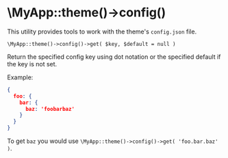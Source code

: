 # \MyApp::theme()->config()

This utility provides tools to work with the theme's `config.json` file.

`\MyApp::theme()->config()->get( $key, $default = null )`

Return the specified config key using dot notation or the specified default if the key is not set.

Example:
```json
{
  foo: {
    bar: {
      baz: 'foobarbaz'
    }
  }
}
```
To get `baz` you would use `\MyApp::theme()->config()->get( 'foo.bar.baz' )`.
